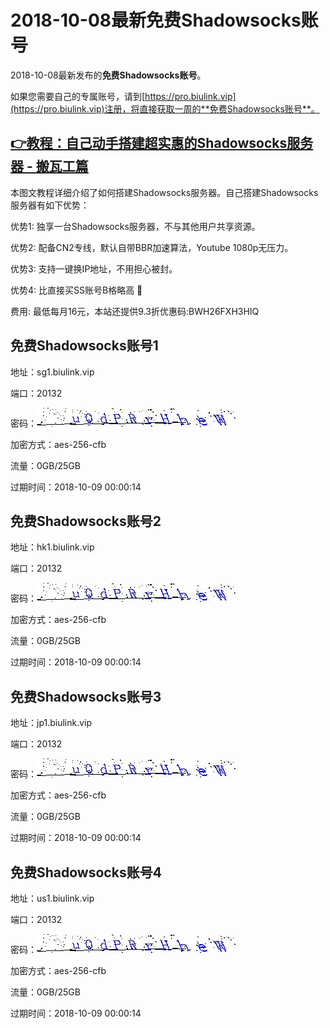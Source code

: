 # 2018-10-08最新**免费Shadowsocks账号**

2018-10-08最新发布的**免费Shadowsocks账号**。

如果您需要自己的专属账号，请到[https://pro.biulink.vip](https://pro.biulink.vip)注册，将直接获取一周的**免费Shadowsocks账号**。

## [👉教程：自己动手搭建超实惠的Shadowsocks服务器 - 搬瓦工篇](https://github.com/Biulink/ShadowsocksTutorials/blob/master/%E6%95%99%E6%82%A8%E8%87%AA%E5%B7%B1%E5%8A%A8%E6%89%8B%E6%90%AD%E5%BB%BA%E8%B6%85%E5%AE%9E%E6%83%A0%E7%9A%84Shadowsocks%E6%9C%8D%E5%8A%A1%E5%99%A8%20-%20%E6%90%AC%E7%93%A6%E5%B7%A5%E7%AF%87.md)
  
  本图文教程详细介绍了如何搭建Shadowsocks服务器。自己搭建Shadowsocks服务器有如下优势：

  优势1: 独享一台Shadowsocks服务器，不与其他用户共享资源。

  优势2: 配备CN2专线，默认自带BBR加速算法，Youtube 1080p无压力。

  优势3: 支持一键换IP地址，不用担心被封。

  优势4: 比直接买SS账号B格略高 🙂

  费用: 最低每月16元，本站还提供9.3折优惠码:BWH26FXH3HIQ
## 免费Shadowsocks账号1

地址：sg1.biulink.vip

端口：20132

密码：![免费Shadowsocks账号密码](../password/7c153fb0-3375-4d83-9a2b-48a5740190ea.jpg)

加密方式：aes-256-cfb

流量：0GB/25GB

过期时间：2018-10-09 00:00:14

## 免费Shadowsocks账号2

地址：hk1.biulink.vip

端口：20132

密码：![免费Shadowsocks账号密码](../password/7c153fb0-3375-4d83-9a2b-48a5740190ea.jpg)

加密方式：aes-256-cfb

流量：0GB/25GB

过期时间：2018-10-09 00:00:14

## 免费Shadowsocks账号3

地址：jp1.biulink.vip

端口：20132

密码：![免费Shadowsocks账号密码](../password/7c153fb0-3375-4d83-9a2b-48a5740190ea.jpg)

加密方式：aes-256-cfb

流量：0GB/25GB

过期时间：2018-10-09 00:00:14

## 免费Shadowsocks账号4

地址：us1.biulink.vip

端口：20132

密码：![免费Shadowsocks账号密码](../password/7c153fb0-3375-4d83-9a2b-48a5740190ea.jpg)

加密方式：aes-256-cfb

流量：0GB/25GB

过期时间：2018-10-09 00:00:14

